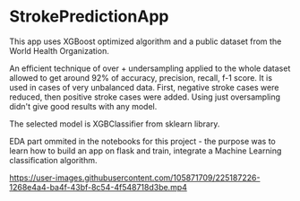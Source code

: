 # StrokePredictionApp



This app uses XGBoost optimized algorithm and a public dataset from the World Health Organization.



An efficient technique of over + undersampling applied to the whole dataset allowed to get around 92% of accuracy, precision, recall, f-1 score.
It is used in cases of very unbalanced data. First, negative stroke cases were reduced, then positive stroke cases were added. 
Using just oversampling didn't give good results with any model.

The selected model is XGBClassifier from sklearn library.


EDA part ommited in the notebooks for this project - the purpose was to learn how to build an app on flask and train, integrate a Machine Learning classification algorithm.


https://user-images.githubusercontent.com/105871709/225187226-1268e4a4-ba4f-43bf-8c54-4f548718d3be.mp4
